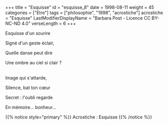 +++
title = "Esquisse"
id = "esquisse_8"
date = 1998-08-11
weight = 45
categories = ["Etre"]
tags = ["philosophie", "1998", "acrostiche"]
acrostiche = "Esquisse"
LastModifierDisplayName = "Barbara Post - Licence CC BY-NC-ND 4.0"
verseLength = 6
+++

Esquisse d'un sourire

Signé d'un geste éclair,

Quelle danse peut dire

Une ombre au ciel si clair ?

 \
Image qui s'attarde,

Silence, bat ton cœur

Secret : l'oubli regarde

En mémoire... bonheur...

{{% notice style="primary" %}}
Acrostiche : Esquisse
{{% /notice %}}
